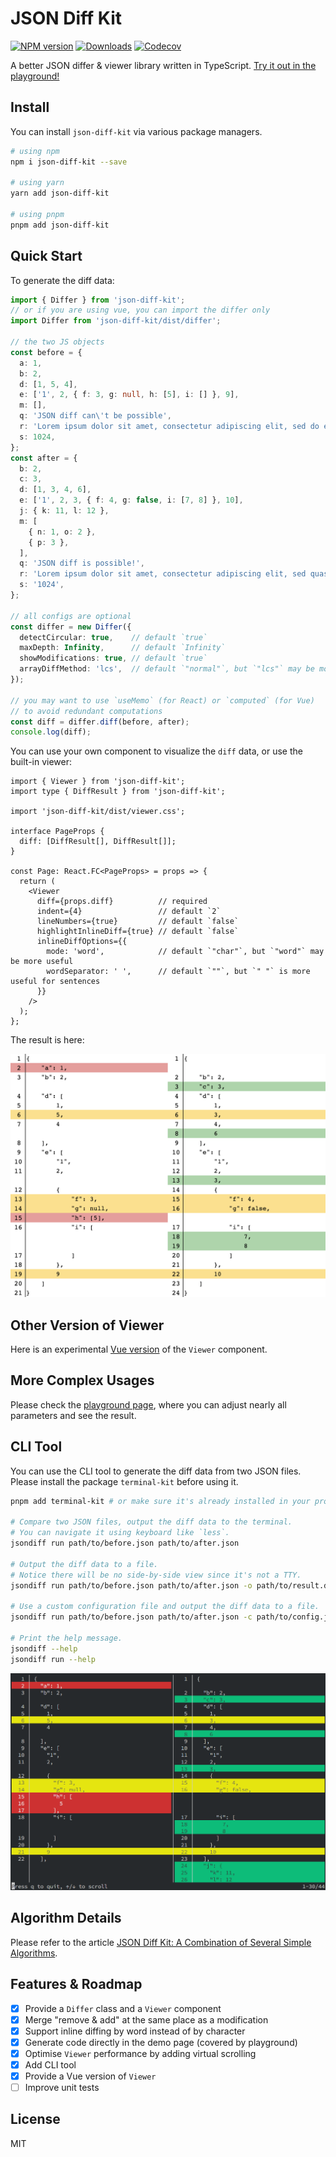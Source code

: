 # JSON Diff Kit

[![NPM version][npm-image]][npm-url]
[![Downloads][download-badge]][npm-url]
[![Codecov](https://codecov.io/gh/RexSkz/json-diff-kit/branch/main/graph/badge.svg?token=8YRG3M4WTO)](https://codecov.io/gh/RexSkz/json-diff-kit)

A better JSON differ & viewer library written in TypeScript. [Try it out in the playground!](https://json-diff-kit.js.org/)

## Install

You can install `json-diff-kit` via various package managers.

```sh
# using npm
npm i json-diff-kit --save

# using yarn
yarn add json-diff-kit

# using pnpm
pnpm add json-diff-kit
```

## Quick Start

To generate the diff data:

```ts
import { Differ } from 'json-diff-kit';
// or if you are using vue, you can import the differ only
import Differ from 'json-diff-kit/dist/differ';

// the two JS objects
const before = {
  a: 1,
  b: 2,
  d: [1, 5, 4],
  e: ['1', 2, { f: 3, g: null, h: [5], i: [] }, 9],
  m: [],
  q: 'JSON diff can\'t be possible',
  r: 'Lorem ipsum dolor sit amet, consectetur adipiscing elit, sed do eiusmod tempor incididunt ut labore et dolore magna aliqua.',
  s: 1024,
};
const after = {
  b: 2,
  c: 3,
  d: [1, 3, 4, 6],
  e: ['1', 2, 3, { f: 4, g: false, i: [7, 8] }, 10],
  j: { k: 11, l: 12 },
  m: [
    { n: 1, o: 2 },
    { p: 3 },
  ],
  q: 'JSON diff is possible!',
  r: 'Lorem ipsum dolor sit amet, consectetur adipiscing elit, sed quasi architecto beatae incididunt ut labore et dolore magna aliqua.',
  s: '1024',
};

// all configs are optional
const differ = new Differ({
  detectCircular: true,    // default `true`
  maxDepth: Infinity,      // default `Infinity`
  showModifications: true, // default `true`
  arrayDiffMethod: 'lcs',  // default `"normal"`, but `"lcs"` may be more useful
});

// you may want to use `useMemo` (for React) or `computed` (for Vue)
// to avoid redundant computations
const diff = differ.diff(before, after);
console.log(diff);
```

You can use your own component to visualize the `diff` data, or use the built-in viewer:

```tsx
import { Viewer } from 'json-diff-kit';
import type { DiffResult } from 'json-diff-kit';

import 'json-diff-kit/dist/viewer.css';

interface PageProps {
  diff: [DiffResult[], DiffResult[]];
}

const Page: React.FC<PageProps> = props => {
  return (
    <Viewer
      diff={props.diff}          // required
      indent={4}                 // default `2`
      lineNumbers={true}         // default `false`
      highlightInlineDiff={true} // default `false`
      inlineDiffOptions={{
        mode: 'word',            // default `"char"`, but `"word"` may be more useful
        wordSeparator: ' ',      // default `""`, but `" "` is more useful for sentences
      }}
    />
  );
};
```

The result is here:

![The result (using LCS array diff method).](./preview.png)

## Other Version of Viewer

Here is an experimental [Vue version](https://github.com/RexSkz/json-diff-kit-vue) of the `Viewer` component.

## More Complex Usages

Please check the [playground page](https://json-diff-kit.js.org/), where you can adjust nearly all parameters and see the result.

## CLI Tool

You can use the CLI tool to generate the diff data from two JSON files. Please install the package `terminal-kit` before using it.

```bash
pnpm add terminal-kit # or make sure it's already installed in your project

# Compare two JSON files, output the diff data to the terminal.
# You can navigate it using keyboard like `less`.
jsondiff run path/to/before.json path/to/after.json

# Output the diff data to a file.
# Notice there will be no side-by-side view since it's not a TTY.
jsondiff run path/to/before.json path/to/after.json -o path/to/result.diff

# Use a custom configuration file and output the diff data to a file.
jsondiff run path/to/before.json path/to/after.json -c path/to/config.json -o path/to/result.diff

# Print the help message.
jsondiff --help
jsondiff run --help
```

![A screenshot when using CLI.](./preview-cli.png)

## Algorithm Details

Please refer to the article [JSON Diff Kit: A Combination of Several Simple Algorithms](https://blog.rexskz.info/json-diff-kit-a-combination-of-several-simple-algorithms.html?cc_lang=en).

## Features & Roadmap

- [x] Provide a `Differ` class and a `Viewer` component
- [x] Merge "remove & add" at the same place as a modification
- [x] Support inline diffing by word instead of by character
- [x] Generate code directly in the demo page (covered by playground)
- [x] Optimise `Viewer` performance by adding virtual scrolling
- [x] Add CLI tool
- [x] Provide a Vue version of `Viewer`
- [ ] Improve unit tests

## License

MIT

[npm-url]: https://npmjs.org/package/json-diff-kit
[npm-image]: https://img.shields.io/npm/v/json-diff-kit.svg

[download-badge]: https://img.shields.io/npm/dm/json-diff-kit.svg
